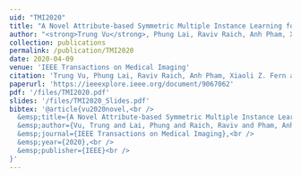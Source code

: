 ```yaml
---
uid: "TMI2020"
title: "A Novel Attribute-based Symmetric Multiple Instance Learning for Histopathological Image Analysis"
author: "<strong>Trung Vu</strong>, Phung Lai, Raviv Raich, Anh Pham, Xiaoli Z. Fern and UK Arvind Rao"
collection: publications
permalink: /publication/TMI2020
date: 2020-04-09
venue: 'IEEE Transactions on Medical Imaging'
citation: 'Trung Vu, Phung Lai, Raviv Raich, Anh Pham, Xiaoli Z. Fern and UK Arvind Rao. &quot;Local A Novel Attribute-based Symmetric Multiple Instance Learning for Histopathological Image Analysis,&quot; In Proceedings of IEEE Transactions on Medical Imaging.'
paperurl: 'https://ieeexplore.ieee.org/document/9067062'
pdf: '/files/TMI2020.pdf'
slides: '/files/TMI2020_Slides.pdf'
bibtex: '@article{vu2020novel,<br />
  &emsp;title={A Novel Attribute-based Symmetric Multiple Instance Learning for Histopathological Image Analysis},<br />
  &emsp;author={Vu, Trung and Lai, Phung and Raich, Raviv and Pham, Anh and Fern, Xiaoli Z and Rao, UK Arvind},<br />
  &emsp;journal={IEEE Transactions on Medical Imaging},<br />
  &emsp;year={2020},<br />
  &emsp;publisher={IEEE}<br />
}'
---
```


